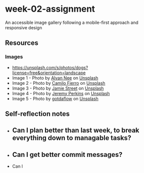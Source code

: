 # week-02-assignment

An accessible image gallery following a mobile-first approach and responsive design

## Resources

### Images

- https://unsplash.com/s/photos/dogs?license=free&orientation=landscape
- Image 1 - Photo by <a href="https://unsplash.com/@alvannee?utm_content=creditCopyText&utm_medium=referral&utm_source=unsplash">Alvan Nee</a> on <a href="https://unsplash.com/photos/two-brown-and-white-dogs-running-dirt-road-during-daytime-T-0EW-SEbsE?utm_content=creditCopyText&utm_medium=referral&utm_source=unsplash">Unsplash</a>
- Image 2 - Photo by <a href="https://unsplash.com/@camilofierro14?utm_content=creditCopyText&utm_medium=referral&utm_source=unsplash">Camilo Fierro</a> on <a href="https://unsplash.com/photos/two-white-and-brown-dogs-z7rcwqCi77s?utm_content=creditCopyText&utm_medium=referral&utm_source=unsplash">Unsplash</a>
- Image 3 - Photo by <a href="https://unsplash.com/@jamie452?utm_content=creditCopyText&utm_medium=referral&utm_source=unsplash">Jamie Street</a> on <a href="https://unsplash.com/photos/black-framed-eyeglasses-MoDcnVRN5JU?utm_content=creditCopyText&utm_medium=referral&utm_source=unsplash">Unsplash</a>
- Image 4 - Photo by <a href="https://unsplash.com/@jeremyperkins?utm_content=creditCopyText&utm_medium=referral&utm_source=unsplash">Jeremy Perkins</a> on <a href="https://unsplash.com/photos/two-black-dogs-swimming-ynM02vz5raA?utm_content=creditCopyText&utm_medium=referral&utm_source=unsplash">Unsplash</a>
- Image 5 - Photo by <a href="https://unsplash.com/@gettagottaflow?utm_content=creditCopyText&utm_medium=referral&utm_source=unsplash">gotdaflow</a> on <a href="https://unsplash.com/photos/two-white-and-tan-dogs-P8_RmeffU-w?utm_content=creditCopyText&utm_medium=referral&utm_source=unsplash">Unsplash</a>

## Self-reflection notes

- ## Can I plan better than last week, to break everything down to managable tasks?
- ## Can I get better commit messages?
- Can I
